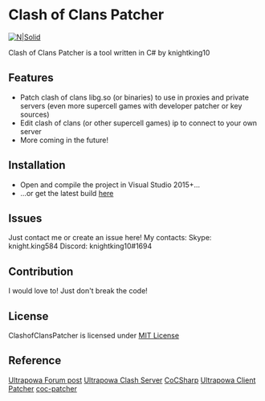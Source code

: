 # Clash of Clans Patcher

[![N|Solid](https://ci.appveyor.com/api/projects/status/pr5qbm929mucgthy?svg=true)](https://ci.appveyor.com/project/knightking100/clashofclanspatcher)

Clash of Clans Patcher is a tool written in C# by knightking10
## Features
  - Patch clash of clans libg.so (or binaries) to use in proxies and private servers (even more supercell games with developer patcher or key sources)
  - Edit clash of clans (or other supercell games) ip to connect to your own server
  - More coming in the future!

## Installation

  - Open and compile the project in Visual Studio 2015+...
  - ...or get the latest build [here](https://ci.appveyor.com/project/knightking100/clashofclanspatcher/build/artifacts) 

## Issues
Just contact me or create an issue here!
My contacts:
Skype: knight.king584
Discord: knightking10#1694

## Contribution
I would love to! Just don't break the code!
## License
ClashofClansPatcher is licensed under [MIT License](http://mit-license.org/)

## Reference
[Ultrapowa Forum post](http://www.ultrapowa.com/forum/threads/clash-of-clans-patcher.3687/)
[Ultrapowa Clash Server](https://github.com/jeanbmar/UCS)
[CoCSharp](https://github.com/FICTURE7/CoCSharp)
[Ultrapowa Client Patcher](https://github.com/ClashofLights/Ultrapowa-Client-Patcher)
[coc-patcher](https://github.com/clugh/coc-patcher)
